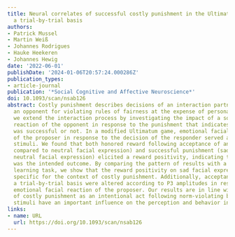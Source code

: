 ```yaml
---
title: Neural correlates of successful costly punishment in the Ultimatum game on
  a trial-by-trial basis
authors:
- Patrick Mussel
- Martin Weiß
- Johannes Rodrigues
- Hauke Heekeren
- Johannes Hewig
date: '2022-06-01'
publishDate: '2024-01-06T20:57:24.000286Z'
publication_types:
- article-journal
publication: '*Social Cognitive and Affective Neuroscience*'
doi: 10.1093/scan/nsab126
abstract: Costly punishment describes decisions of an interaction partner to punish
  an opponent for violating rules of fairness at the expense of personal costs. Here,
  we extend the interaction process by investigating the impact of a socio-emotional
  reaction of the opponent in response to the punishment that indicates whether punishment
  was successful or not. In a modified Ultimatum game, emotional facial expressions
  of the proposer in response to the decision of the responder served as feedback
  stimuli. We found that both honored reward following acceptance of an offer (smiling
  compared to neutral facial expression) and successful punishment (sad compared to
  neutral facial expression) elicited a reward positivity, indicating that punishment
  was the intended outcome. By comparing the pattern of results with a probabilistic
  learning task, we show that the reward positivity on sad facial expressions was
  specific for the context of costly punishment. Additionally, acceptance rates on
  a trial-by-trial basis were altered according to P3 amplitudes in response to the
  emotional facial reaction of the proposer. Our results are in line with the concept
  of costly punishment as an intentional act following norm-violating behavior. Socio-emotional
  stimuli have an important influence on the perception and behavior in economic bargaining.
links:
- name: URL
  url: https://doi.org/10.1093/scan/nsab126
---
```

